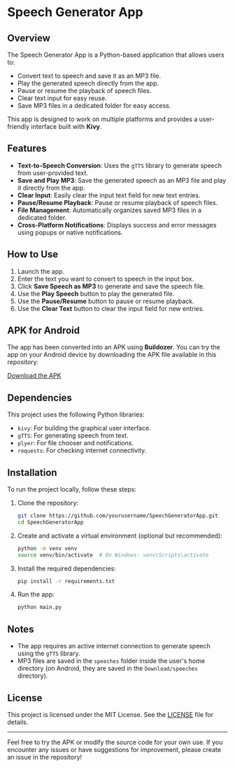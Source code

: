 # Speech Generator App

## Overview
The Speech Generator App is a Python-based application that allows users to:

- Convert text to speech and save it as an MP3 file.
- Play the generated speech directly from the app.
- Pause or resume the playback of speech files.
- Clear text input for easy reuse.
- Save MP3 files in a dedicated folder for easy access.

This app is designed to work on multiple platforms and provides a user-friendly interface built with **Kivy**.

## Features
- **Text-to-Speech Conversion**: Uses the `gTTS` library to generate speech from user-provided text.
- **Save and Play MP3**: Save the generated speech as an MP3 file and play it directly from the app.
- **Clear Input**: Easily clear the input text field for new text entries.
- **Pause/Resume Playback**: Pause or resume playback of speech files.
- **File Management**: Automatically organizes saved MP3 files in a dedicated folder.
- **Cross-Platform Notifications**: Displays success and error messages using popups or native notifications.

## How to Use
1. Launch the app.
2. Enter the text you want to convert to speech in the input box.
3. Click **Save Speech as MP3** to generate and save the speech file.
4. Use the **Play Speech** button to play the generated file.
5. Use the **Pause/Resume** button to pause or resume playback.
6. Use the **Clear Text** button to clear the input field for new entries.

## APK for Android
The app has been converted into an APK using **Buildozer**. You can try the app on your Android device by downloading the APK file available in this repository:

[Download the APK](./SpeechGeneratorApp.apk)

## Dependencies
This project uses the following Python libraries:

- `kivy`: For building the graphical user interface.
- `gTTS`: For generating speech from text.
- `plyer`: For file chooser and notifications.
- `requests`: For checking internet connectivity.

## Installation
To run the project locally, follow these steps:

1. Clone the repository:
   ```bash
   git clone https://github.com/yourusername/SpeechGeneratorApp.git
   cd SpeechGeneratorApp
   ```

2. Create and activate a virtual environment (optional but recommended):
   ```bash
   python -m venv venv
   source venv/bin/activate  # On Windows: venv\Scripts\activate
   ```

3. Install the required dependencies:
   ```bash
   pip install -r requirements.txt
   ```

4. Run the app:
   ```bash
   python main.py
   ```

## Notes
- The app requires an active internet connection to generate speech using the `gTTS` library.
- MP3 files are saved in the `speeches` folder inside the user's home directory (on Android, they are saved in the `Download/speeches` directory).

## License
This project is licensed under the MIT License. See the [LICENSE](./LICENSE) file for details.

---
Feel free to try the APK or modify the source code for your own use. If you encounter any issues or have suggestions for improvement, please create an issue in the repository!

